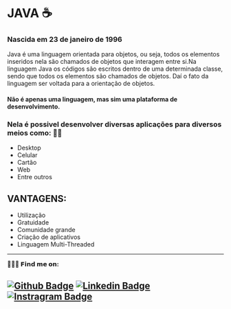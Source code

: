 # JAVA ☕
### Nascida em 23 de janeiro de 1996

 Java é uma linguagem orientada para objetos, ou seja, todos os elementos inseridos nela são chamados de objetos que interagem entre si.Na linguagem Java os códigos são escritos
 dentro de uma determinada classe, sendo que todos os elementos são chamados de objetos. Daí o fato da linguagem ser voltada para a orientação de objetos.
 
 #### Não é apenas uma linguagem, mas sim uma plataforma de desenvolvimento. 
 
 ### Nela é possivel desenvolver diversas aplicações para diversos meios como: 🧑‍🚀
 
 * Desktop
 * Celular
 * Cartão
 * Web
 * Entre outros

## **VANTAGENS:**
* Utilização
* Gratuidade
* Comunidade grande
* Criação de aplicativos
* Linguagem Multi-Threaded
 
---
**👩🏽‍💻 𝗙𝗶𝗻𝗱 𝗺𝗲 𝗼𝗻:**

[![Github Badge](https://img.shields.io/badge/-Github-000?style=flat-square&logo=Github&logoColor=white&link=https://github.com/EngMarianaBrito)](https://github.com/EngMarianaBrito)
[![Linkedin Badge](https://img.shields.io/badge/-LinkedIn-blue?style=flat-square&logo=Linkedin&logoColor=white&link=https://www.linkedin.com/in/ʟɪᴀ-ᴍᴀʀɪᴀɴᴀ-b105541a8)](https://www.linkedin.com/in/ʟɪᴀ-ᴍᴀʀɪᴀɴᴀ-b105541a8)
[![Instragram Badge](https://img.shields.io/badge/-Instagram-3f729b?style=flat-square&labelColor=3f729b&logo=Instagram&logoColor=white&link=https://instagram.com/liamarianab.dev?igshid=18z5t37bme6y0)](https://instagram.com/liamarianab.dev?igshid=18z5t37bme6y0)
---
